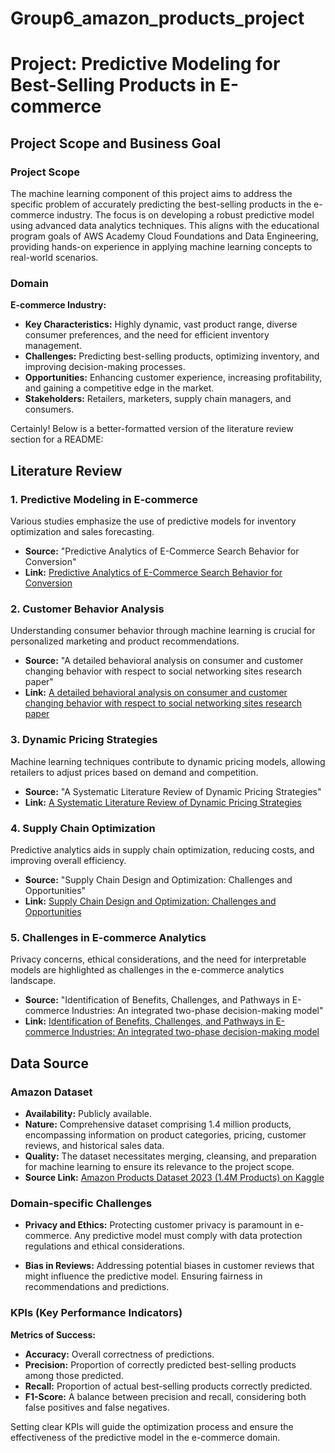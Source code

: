 # Group6_amazon_products_project


# Project: Predictive Modeling for Best-Selling Products in E-commerce

## Project Scope and Business Goal

### Project Scope

The machine learning component of this project aims to address the specific problem of accurately predicting the best-selling products in the e-commerce industry. The focus is on developing a robust predictive model using advanced data analytics techniques. This aligns with the educational program goals of AWS Academy Cloud Foundations and Data Engineering, providing hands-on experience in applying machine learning concepts to real-world scenarios.

### Domain

**E-commerce Industry:**
- **Key Characteristics:** Highly dynamic, vast product range, diverse consumer preferences, and the need for efficient inventory management.
- **Challenges:** Predicting best-selling products, optimizing inventory, and improving decision-making processes.
- **Opportunities:** Enhancing customer experience, increasing profitability, and gaining a competitive edge in the market.
- **Stakeholders:** Retailers, marketers, supply chain managers, and consumers.

Certainly! Below is a better-formatted version of the literature review section for a README:

## Literature Review

### 1. Predictive Modeling in E-commerce

Various studies emphasize the use of predictive models for inventory optimization and sales forecasting.

- **Source:** "Predictive Analytics of E-Commerce Search Behavior for Conversion"
- **Link:** [Predictive Analytics of E-Commerce Search Behavior for Conversion](https://core.ac.uk/download/pdf/301371722.pdf)

### 2. Customer Behavior Analysis

Understanding consumer behavior through machine learning is crucial for personalized marketing and product recommendations.

- **Source:** "A detailed behavioral analysis on consumer and customer changing behavior with respect to social networking sites research paper"
- **Link:** [A detailed behavioral analysis on consumer and customer changing behavior with respect to social networking sites research paper](https://www.sciencedirect.com/science/article/abs/pii/S0969698920306238)

### 3. Dynamic Pricing Strategies

Machine learning techniques contribute to dynamic pricing models, allowing retailers to adjust prices based on demand and competition.

- **Source:** "A Systematic Literature Review of Dynamic Pricing Strategies"
- **Link:** [A Systematic Literature Review of Dynamic Pricing Strategies](https://www.researchgate.net/publication/359158596_A_Systematic_Literature_Review_of_Dynamic_Pricing_Strategies)

### 4. Supply Chain Optimization

Predictive analytics aids in supply chain optimization, reducing costs, and improving overall efficiency.

- **Source:** "Supply Chain Design and Optimization: Challenges and Opportunities"
- **Link:** [Supply Chain Design and Optimization: Challenges and Opportunities](https://tinyurl.com/5c39f67p)

### 5. Challenges in E-commerce Analytics

Privacy concerns, ethical considerations, and the need for interpretable models are highlighted as challenges in the e-commerce analytics landscape.

- **Source:** "Identification of Benefits, Challenges, and Pathways in E-commerce Industries: An integrated two-phase decision-making model"
- **Link:** [Identification of Benefits, Challenges, and Pathways in E-commerce Industries: An integrated two-phase decision-making model](https://www.sciencedirect.com/science/article/pii/S2666412723000156)


## Data Source

### Amazon Dataset

- **Availability:** Publicly available.
- **Nature:** Comprehensive dataset comprising 1.4 million products, encompassing information on product categories, pricing, customer reviews, and historical sales data.
- **Quality:** The dataset necessitates merging, cleansing, and preparation for machine learning to ensure its relevance to the project scope.
- **Source Link:** [Amazon Products Dataset 2023 (1.4M Products) on Kaggle](https://www.kaggle.com/datasets/asaniczka/amazon-products-dataset-2023-1-4m-products)


### Domain-specific Challenges

- **Privacy and Ethics:** Protecting customer privacy is paramount in e-commerce. Any predictive model must comply with data protection regulations and ethical considerations.

- **Bias in Reviews:** Addressing potential biases in customer reviews that might influence the predictive model. Ensuring fairness in recommendations and predictions.

### KPIs (Key Performance Indicators)

**Metrics of Success:**
- **Accuracy:** Overall correctness of predictions.
- **Precision:** Proportion of correctly predicted best-selling products among those predicted.
- **Recall:** Proportion of actual best-selling products correctly predicted.
- **F1-Score:** A balance between precision and recall, considering both false positives and false negatives.

Setting clear KPIs will guide the optimization process and ensure the effectiveness of the predictive model in the e-commerce domain.

